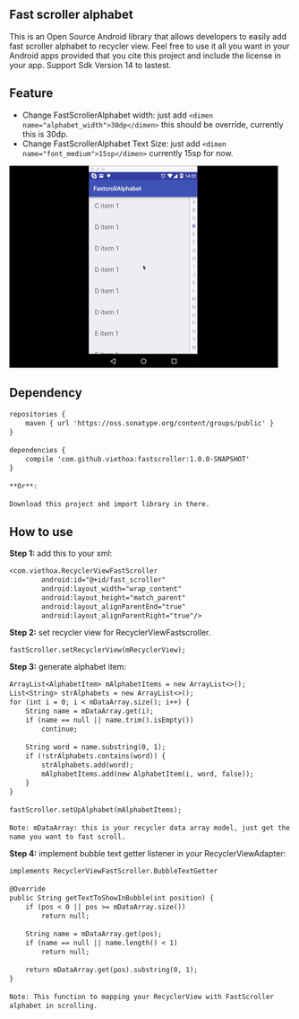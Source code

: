 Fast scroller alphabet
-----
This is an Open Source Android library that allows developers to easily add fast scroller alphabet to recycler view.
Feel free to use it all you want in your Android apps provided that you cite this project and include the license in your app.
Support Sdk Version 14 to lastest.

Feature
-----
- Change FastScrollerAlphabet width: just add `<dimen name="alphabet_width">30dp</dimen>` this should be override, currently this is 30dp.
- Change FastScrollerAlphabet Text Size: just add `<dimen name="font_medium">15sp</dimen>` currently 15sp for now.

![](https://github.com/viethoa/image-repositories/blob/master/fastcsrcolleralphabet.gif "Fast scroller alphabet")

Dependency
-----
    repositories {
        maven { url 'https://oss.sonatype.org/content/groups/public' }
    }

    dependencies {
        compile 'com.github.viethoa:fastscroller:1.0.0-SNAPSHOT'
    }

    **Or**:

    Download this project and import library in there.

How to use
-----
**Step 1:** add this to your xml:

    <com.viethoa.RecyclerViewFastScroller
            android:id="@+id/fast_scroller"
            android:layout_width="wrap_content"
            android:layout_height="match_parent"
            android:layout_alignParentEnd="true"
            android:layout_alignParentRight="true"/>

**Step 2:** set recycler view for RecyclerViewFastscroller.

    fastScroller.setRecyclerView(mRecyclerView);

**Step 3:** generate alphabet item:

    ArrayList<AlphabetItem> mAlphabetItems = new ArrayList<>();
    List<String> strAlphabets = new ArrayList<>();
    for (int i = 0; i < mDataArray.size(); i++) {
        String name = mDataArray.get(i);
        if (name == null || name.trim().isEmpty())
            continue;

        String word = name.substring(0, 1);
        if (!strAlphabets.contains(word)) {
            strAlphabets.add(word);
            mAlphabetItems.add(new AlphabetItem(i, word, false));
        }
    }

    fastScroller.setUpAlphabet(mAlphabetItems);

    Note: mDataArray: this is your recycler data array model, just get the name you want to fast scroll.

**Step 4:** implement bubble text getter listener in your RecyclerViewAdapter:

    implements RecyclerViewFastScroller.BubbleTextGetter

    @Override
    public String getTextToShowInBubble(int position) {
        if (pos < 0 || pos >= mDataArray.size())
            return null;

        String name = mDataArray.get(pos);
        if (name == null || name.length() < 1)
            return null;

        return mDataArray.get(pos).substring(0, 1);
    }

    Note: This function to mapping your RecyclerView with FastScroller alphabet in scrolling.





